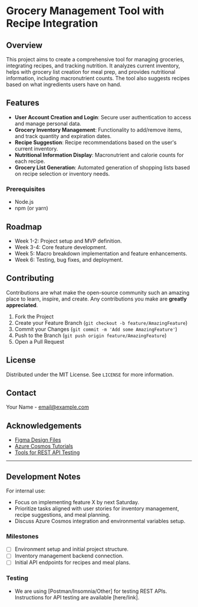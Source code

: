 # Grocery Management Tool with Recipe Integration

## Overview
This project aims to create a comprehensive tool for managing groceries, integrating recipes, and tracking nutrition. It analyzes current inventory, helps with grocery list creation for meal prep, and provides nutritional information, including macronutrient counts. The tool also suggests recipes based on what ingredients users have on hand.

## Features
- **User Account Creation and Login**: Secure user authentication to access and manage personal data.
- **Grocery Inventory Management**: Functionality to add/remove items, and track quantity and expiration dates.
- **Recipe Suggestion**: Recipe recommendations based on the user's current inventory.
- **Nutritional Information Display**: Macronutrient and calorie counts for each recipe.
- **Grocery List Generation**: Automated generation of shopping lists based on recipe selection or inventory needs.

### Prerequisites
- Node.js 
- npm (or yarn)


## Roadmap
- Week 1-2: Project setup and MVP definition.
- Week 3-4: Core feature development.
- Week 5: Macro breakdown implementation and feature enhancements.
- Week 6: Testing, bug fixes, and deployment.

## Contributing
Contributions are what make the open-source community such an amazing place to learn, inspire, and create. Any contributions you make are **greatly appreciated**.

1. Fork the Project
2. Create your Feature Branch (`git checkout -b feature/AmazingFeature`)
3. Commit your Changes (`git commit -m 'Add some AmazingFeature'`)
4. Push to the Branch (`git push origin feature/AmazingFeature`)
5. Open a Pull Request

## License
Distributed under the MIT License. See `LICENSE` for more information.

## Contact
Your Name - email@example.com

## Acknowledgements
- [Figma Design Files]()
- [Azure Cosmos Tutorials]()
- [Tools for REST API Testing]()

---

## Development Notes
For internal use:
- Focus on implementing feature X by next Saturday.
- Prioritize tasks aligned with user stories for inventory management, recipe suggestions, and meal planning.
- Discuss Azure Cosmos integration and environmental variables setup.

### Milestones
- [ ] Environment setup and initial project structure.
- [ ] Inventory management backend connection.
- [ ] Initial API endpoints for recipes and meal plans.

### Testing
- We are using [Postman/Insomnia/Other] for testing REST APIs. Instructions for API testing are available [here/link].


